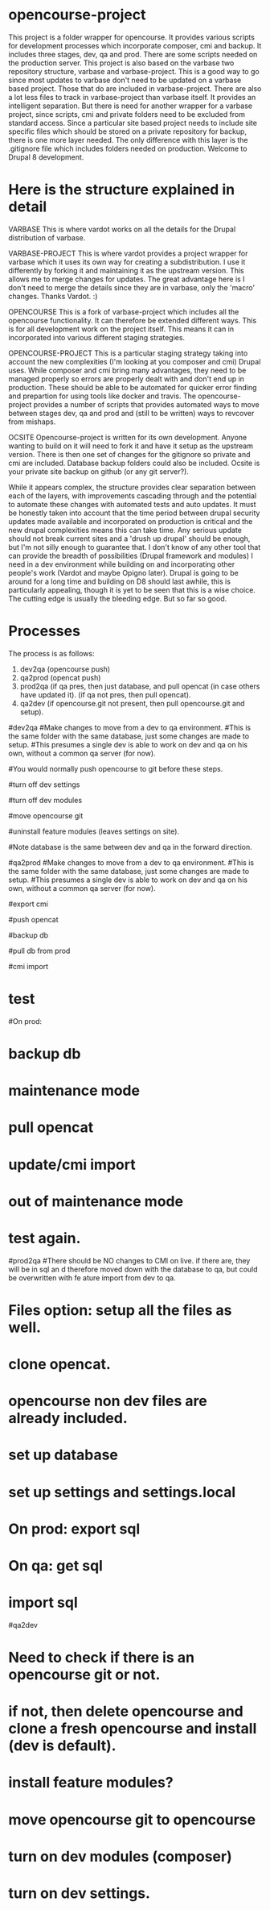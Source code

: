 # opencourse-project

This project is a folder wrapper for opencourse. It provides various scripts for development processes which incorporate composer, cmi and backup. It includes three stages, dev, qa and prod. There are some scripts needed on the production server.
This project is also based on the varbase two repository structure, varbase and varbase-project. This is a good way to go since most updates to varbase don't need to be updated on a varbase based project. Those that do are included in varbase-project. There are also a lot less files to track in varbase-project than varbase itself. It provides an intelligent separation. But there is need for another wrapper for a varbase project, since scripts, cmi and private folders need to be excluded from standard access. Since a particular site based project needs to include site specific files which should be stored on a private repository for backup, there is one more layer needed. The only difference with this layer is the .gitignore file which includes folders needed on production. Welcome to Drupal 8 development. 

# Here is the structure explained in detail
VARBASE
This is where vardot works on all the details for the Drupal distribution of varbase.

VARBASE-PROJECT
This is where vardot provides a project wrapper for varbase which it uses its own way for creating a subdistribution. I use it differently by forking it and maintaining it as the upstream version. This allows me to merge changes for updates. The great advantage here is I don't need to merge the details since they are in varbase, only the 'macro' changes. Thanks Vardot. :)

OPENCOURSE
This is a fork of varbase-project which includes all the opencourse functionality. It can therefore be extended different ways. This is for all development work on the project itself. This means it can in incorporated into various different staging strategies.

OPENCOURSE-PROJECT
This is a particular staging strategy taking into account the new complexities (I'm looking at you composer and cmi) Drupal uses. While composer and cmi bring many advantages, they need to be managed properly so errors are properly dealt with and don't end up in production. These should be able to be automated for quicker error finding and prepartion for using tools like docker and travis. The opencourse-project provides a number of scripts that provides automated ways to move between stages dev, qa and prod and (still to be written) ways to revcover from mishaps. 

OCSITE
Opencourse-project is written for its own development. Anyone wanting to build on it will need to fork it and have it setup as the upstream version. There is then one set of changes for the gitignore so private and cmi are included. Database backup folders could also be included. Ocsite is your private site backup on github (or any git server?). 

While it appears complex, the structure provides clear separation between each of the layers, with improvements cascading through and the potential to automate these changes with automated tests and auto updates. It must be honestly taken into account that the time period between drupal security updates made available and incorporated on production is critical and the new drupal complexities means this can take time. Any serious update should not break current sites and a 'drush up drupal' should be enough, but I'm not silly enough to guarantee that. I don't know of any other tool that can provide the breadth of possibilities (Drupal framework and modules) I need in a dev environment while building on and incorporating other people's work (Vardot and maybe Opigno later). Drupal is going to be around for a long time and building on D8 should last awhile, this is particularly appealing, though it is yet to be seen that this is a wise choice. The cutting edge is usually the bleeding edge. But so far so good.

# Processes
The process is as follows:
1) dev2qa (opencourse push)
2) qa2prod (opencat push)
3) prod2qa (if qa pres, then just database, and pull opencat (in case others have updated it).
          (if qa not pres, then pull opencat).
4) qa2dev (if opencourse.git not present, then pull opencourse.git and setup).

#dev2qa
#Make changes to move from a dev to qa environment.
#This is the same folder with the same database, just some changes are made to setup.
#This presumes a single dev is able to work on dev and qa on his own, without a common qa server (for now).

#You would normally push opencourse to git before these steps.

#turn off dev settings

#turn off dev modules

#move opencourse git

#uninstall feature modules (leaves settings on site).

#Note database is the same between dev and qa in the forward direction.




#qa2prod
#Make changes to move from a dev to qa environment.
#This is the same folder with the same database, just some changes are made to setup.
#This presumes a single dev is able to work on dev and qa on his own, without a common qa server (for now).

#export cmi

#push opencat

#backup db

#pull db from prod

#cmi import

# test

#On prod:
# backup db
# maintenance mode
# pull opencat
# update/cmi import
# out of maintenance mode
# test again.



#prod2qa
#There should be NO changes to CMI on live. if there are, they will be in sql an
d therefore moved down with the database to qa, but could be overwritten with fe
ature import from dev to qa. 

# Files option: setup all the files as well.
# clone opencat.
#  opencourse non dev files are already included.
# set up database
# set up settings and settings.local

# On prod: export sql

# On qa: get sql

#       import sql




#qa2dev

# Need to check if there is an opencourse git or not.
# if not, then delete opencourse and clone a fresh opencourse and install (dev is default).

# install feature modules?

# move opencourse git to opencourse

# turn on dev modules (composer)

# turn on dev settings.


